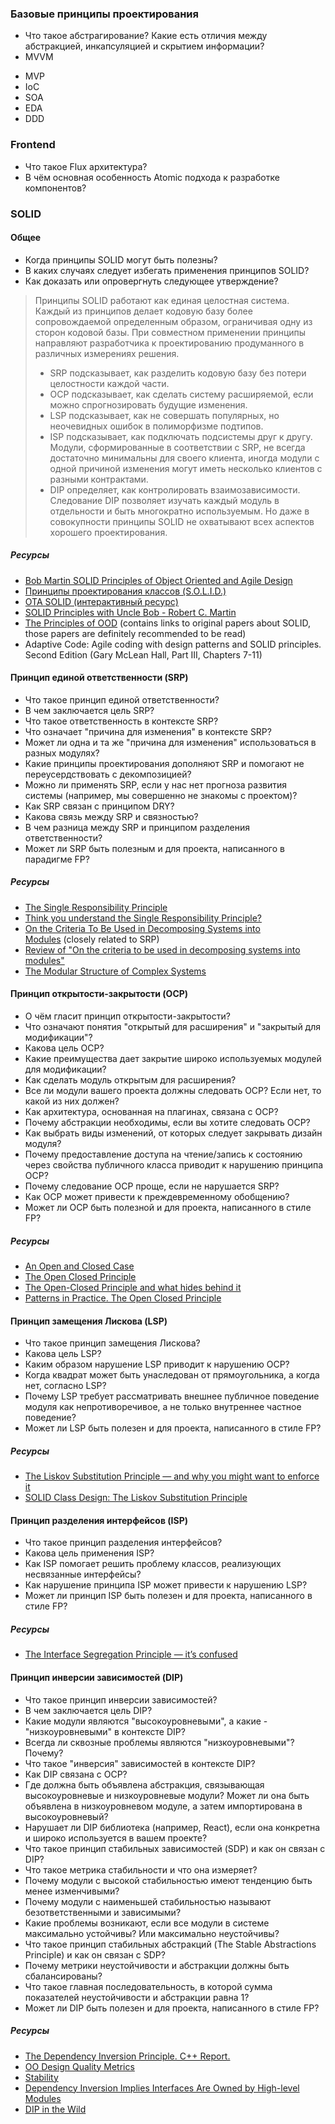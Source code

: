 ### Базовые принципы проектирования

* Что такое абстрагирование? Какие есть отличия между абстракцией, инкапсуляцией и скрытием информации?
* MVVM
- MVP
- IoC
- SOA
- EDA
- DDD

### Frontend

- Что такое Flux архитектура?
- В чём основная особенность Atomic подхода к разработке компонентов?

### SOLID

#### Общее

- Когда принципы SOLID могут быть полезны?
- В каких случаях следует избегать применения принципов SOLID?
- Как доказать или опровергнуть следующее утверждение?

> Принципы SOLID работают как единая целостная система. Каждый из принципов делает кодовую базу более сопровождаемой определенным образом, ограничивая одну из сторон кодовой базы. При совместном применении принципы направляют разработчика к проектированию продуманного в различных измерениях решения.
> 
> - SRP подсказывает, как разделить кодовую базу без потери целостности каждой части.
> - OCP подсказывает, как сделать систему расширяемой, если можно спрогнозировать будущие изменения.
> - LSP подсказывает, как не совершать популярных, но неочевидных ошибок в полиморфизме подтипов.
> - ISP подсказывает, как подключать подсистемы друг к другу. Модули, сформированные в соответствии с SRP, не всегда достаточно минимальны для своего клиента, иногда модули с одной причиной изменения могут иметь несколько клиентов с разными контрактами.
> - DIP определяет, как контролировать взаимозависимости. Следование DIP позволяет изучать каждый модуль в отдельности и быть многократно используемым. Но даже в совокупности принципы SOLID не охватывают всех аспектов хорошего проектирования.

##### Ресурсы

- [Bob Martin SOLID Principles of Object Oriented and Agile Design](https://www.youtube.com/watch?v=TMuno5RZNeE)
- [Принципы проектирования классов (S.O.L.I.D.)](https://blog.byndyu.ru/2009/10/solid.html)
- [OTA SOLID (интерактивный ресурс)](https://ota-solid.now.sh/)
- [SOLID Principles with Uncle Bob - Robert C. Martin](https://www.hanselminutes.com/145/solid-principles-with-uncle-bob-robert-c-martin)
- [The Principles of OOD](http://butunclebob.com/ArticleS.UncleBob.PrinciplesOfOod) (contains links to original papers about SOLID, those papers are definitely recommended to be read)
- Adaptive Code: Agile coding with design patterns and SOLID principles. Second Edition (Gary McLean Hall, Part III, Chapters 7-11)

#### Принцип единой ответственности (SRP)

- Что такое принцип единой ответственности?
- В чем заключается цель SRP?
- Что такое ответственность в контексте SRP?
- Что означает "причина для изменения" в контексте SRP?
- Может ли одна и та же "причина для изменения" использоваться в разных модулях?
- Какие принципы проектирования дополняют SRP и помогают не переусердствовать с декомпозицией?
- Можно ли применять SRP, если у нас нет прогноза развития системы (например, мы совершенно не знакомы с проектом)?
- Как SRP связан с принципом DRY?
- Какова связь между SRP и связностью?
- В чем разница между SRP и принципом разделения ответственности?
- Может ли SRP быть полезным и для проекта, написанного в парадигме FP?

##### Ресурсы

- [The Single Responsibility Principle](https://blog.cleancoder.com/uncle-bob/2014/05/08/SingleReponsibilityPrinciple.html)
- [Think you understand the Single Responsibility Principle?](https://hackernoon.com/you-dont-understand-the-single-responsibility-principle-abfdd005b137)
- [On the Criteria To Be Used in Decomposing Systems into Modules](https://www.win.tue.nl/~wstomv/edu/2ip30/references/criteria_for_modularization.pdf) (closely related to SRP)
- [Review of "On the criteria to be used in decomposing systems into modules"](https://blog.acolyer.org/2016/09/05/on-the-criteria-to-be-used-in-decomposing-systems-into-modules/)
- [The Modular Structure of Complex Systems](https://www.researchgate.net/publication/2814490_The_Modular_Structure_of_Complex_Systems)

#### Принцип открытости-закрытости (OCP)

- О чём гласит принцип открытости-закрытости?
- Что означают понятия "открытый для расширения" и "закрытый для модификации"?
- Какова цель OCP?
- Какие преимущества дает закрытие широко используемых модулей для модификации?
- Как сделать модуль открытым для расширения?
- Все ли модули вашего проекта должны следовать OCP? Если нет, то какой из них должен?
- Как архитектура, основанная на плагинах, связана с OCP?
- Почему абстракции необходимы, если вы хотите следовать OCP?
- Как выбрать виды изменений, от которых следует закрывать дизайн модуля?
- Почему предоставление доступа на чтение/запись к состоянию через свойства публичного класса приводит к нарушению принципа OCP?
- Почему следование OCP проще, если не нарушается SRP?
- Как OCP может привести к преждевременному обобщению?
- Может ли OCP быть полезной и для проекта, написанного в стиле FP?

##### Ресурсы

- [An Open and Closed Case](http://blog.cleancoder.com/uncle-bob/2013/03/08/AnOpenAndClosedCase.html)
- [The Open Closed Principle](https://blog.cleancoder.com/uncle-bob/2014/05/12/TheOpenClosedPrinciple.html)
- [The Open-Closed Principle and what hides behind it](https://hackernoon.com/the-open-closed-principle-c3dc45419784)
- [Patterns in Practice. The Open Closed Principle](https://docs.microsoft.com/en-us/archive/msdn-magazine/2008/june/patterns-in-practice-the-open-closed-principle)

#### Принцип замещения Лискова (LSP)

- Что такое принцип замещения Лискова?
- Какова цель LSP?
- Каким образом нарушение LSP приводит к нарушению OCP?
- Когда квадрат может быть унаследован от прямоугольника, а когда нет, согласно LSP?
- Почему LSP требует рассматривать внешнее публичное поведение модуля как непротиворечивое, а не только внутреннее частное поведение?
- Может ли LSP быть полезен и для проекта, написанного в стиле FP?

##### Ресурсы

- [The Liskov Substitution Principle — and why you might want to enforce it](https://medium.com/hackernoon/the-liskov-substitution-principle-and-why-you-might-want-to-enforce-it-6f5bbb05c06d)
- [SOLID Class Design: The Liskov Substitution Principle](https://www.tomdalling.com/blog/software-design/solid-class-design-the-liskov-substitution-principle/)

#### Принцип разделения интерфейсов (ISP)

- Что такое принцип разделения интерфейсов?
- Какова цель применения ISP?
- Как ISP помогает решить проблему классов, реализующих несвязанные интерфейсы?
- Как нарушение принципа ISP может привести к нарушению LSP?
- Может ли принцип ISP быть полезен и для проекта, написанного в стиле FP?

##### Ресурсы

- [The Interface Segregation Principle — it’s confused](https://medium.com/@jim_ej/the-interface-segregation-principle-its-confused-aa856de97d36)

#### Принцип инверсии зависимостей (DIP)

- Что такое принцип инверсии зависимостей?
- В чем заключается цель DIP?
- Какие модули являются "высокоуровневыми", а какие - "низкоуровневыми" в контексте DIP?
- Всегда ли сквозные проблемы являются "низкоуровневыми"? Почему?
- Что такое "инверсия" зависимостей в контексте DIP?
- Как DIP связана с OCP?
- Где должна быть объявлена абстракция, связывающая высокоуровневые и низкоуровневые модули? Может ли она быть объявлена в низкоуровневом модуле, а затем импортирована в высокоуровневый?
- Нарушает ли DIP библиотека (например, React), если она конкретна и широко используется в вашем проекте?
- Что такое принцип стабильных зависимостей (SDP) и как он связан с DIP?
- Что такое метрика стабильности и что она измеряет?
- Почему модули с высокой стабильностью имеют тенденцию быть менее изменчивыми?
- Почему модули с наименьшей стабильностью называют безответственными и зависимыми?
- Какие проблемы возникают, если все модули в системе максимально устойчивы? Или максимально неустойчивы?
- Что такое принцип стабильных абстракций (The Stable Abstractions Principle) и как он связан с SDP?
- Почему метрики неустойчивости и абстракции должны быть сбалансированы?
- Что такое главная последовательность, в которой сумма показателей неустойчивости и абстракции равна 1?
- Может ли DIP быть полезен и для проекта, написанного в стиле FP?

##### Ресурсы

- [The Dependency Inversion Principle. C++ Report.](https://www.labri.fr/perso/clement/enseignements/ao/DIP.pdf)
- [OO Design Quality Metrics](https://linux.ime.usp.br/~joaomm/mac499/arquivos/referencias/oodmetrics.pdf)
- [Stability](https://drive.google.com/file/d/0BwhCYaYDn8EgZjI3OTU4ZTAtYmM4Mi00MWMyLTgxN2YtMzk5YTY1NTViNTBh/view)
- [Dependency Inversion Implies Interfaces Are Owned by High-level Modules](https://mikhail.io/2016/05/dependency-inversion-implies-interfaces-are-owned-by-high-level-modules/)
- [DIP in the Wild](https://martinfowler.com/articles/dipInTheWild.html)

